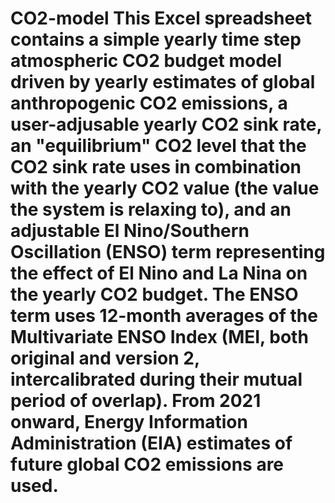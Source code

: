 # CO2-model This Excel spreadsheet contains a simple yearly time step atmospheric CO2 budget model driven by yearly estimates of global anthropogenic CO2 emissions, a user-adjusable yearly CO2 sink rate, an "equilibrium" CO2 level that the CO2 sink rate uses in combination with the yearly CO2 value (the value the system is relaxing to), and an adjustable El Nino/Southern Oscillation (ENSO) term representing the effect of El Nino and La Nina on the yearly CO2 budget. The ENSO term uses 12-month averages of the Multivariate ENSO Index (MEI, both original and version 2, intercalibrated during their mutual period of overlap). From 2021 onward, Energy Information Administration (EIA) estimates of future global CO2 emissions are used.
